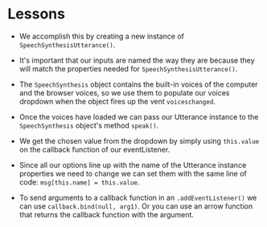 # Lessons

- We accomplish this by creating a new instance of `SpeechSynthesisUtterance()`.

- It's important that our inputs are named the way they are because they will match the properties needed for `SpeechSynthesisUtterance()`.

- The `SpeechSynthesis` object contains the built-in voices of the computer and the browser voices, so we use them to populate our voices dropdown when the object fires up the vent `voiceschanged`.

- Once the voices have loaded we can pass our Utterance instance to the `SpeechSynthesis` object's method `speak()`.

- We get the chosen value from the dropdown by simply using `this.value` on the callback function of our eventListener.

- Since all our options line up with the name of the Utterance instance properties we need to change we can set them with the same line of code: `msg[this.name] = this.value`.

- To send arguments to a callback function in an `.addEventListener()` we can use `callback.bind(null, arg1)`. Or you can use an arrow function that returns the callback function with the argument.
